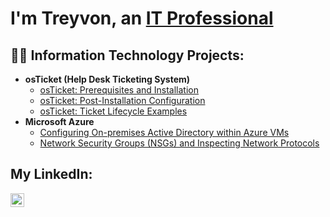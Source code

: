 <h1>I'm Treyvon, an <a href="https://www.linkedin.com/in/treyvon-burt-7710a3258?trk)">IT Professional</a></h1>

<h2>👨‍💻 Information Technology Projects:</h2>

- <b>osTicket (Help Desk Ticketing System)</b>
  - [osTicket: Prerequisites and Installation](https://github.com/treyvonburt/osticket-prereqs)
  - [osTicket: Post-Installation Configuration](https://github.com/treyvonburt/post-install-config)
  - [osTicket: Ticket Lifecycle Examples](https://github.com/treyvonburt/ticket-lifecycle)
- <b>Microsoft Azure</b>
  - [Configuring On-premises Active Directory within Azure VMs](https://github.com/treyvonburt/configure-ad)
  - [Network Security Groups (NSGs) and Inspecting Network Protocols](https://github.com/treyvonburt/azure-network-protocols)

<h2>My LinkedIn:</h2>

[<img align="left" alt="Josh | LinkedIn" width="22px" src="https://cdn.jsdelivr.net/npm/simple-icons@v3/icons/linkedin.svg" />][linkedin]

[linkedin]: https://linkedin.com/in/treyvon-burt-7710a3258?trk

